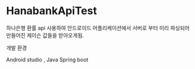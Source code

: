 # HanabankApiTest
하나은행 환률 api 사용하여 안드로이드 어플리케이션에서 서버로 부터 미리 파싱되어 만들어진 제이슨 값들을 받아오게됨.

개발 환경

Android studio , Java Spring boot
